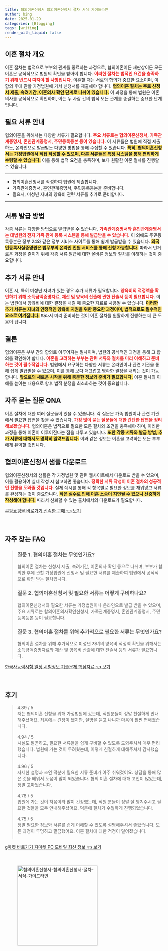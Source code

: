 ```yaml
---
title: 협의이혼신청서 합의이혼신청서 절차 서식 가이드라인
author: bing
date: 2025-01-29
categories: [Blogging]
tags: [writing]
render_with_liquid: false
---
```



<h2 id='이혼 절차 개요'>이혼 절차 개요</h2>

<p>이혼 절차는 법적으로 부부의 관계를 종료하는 과정으로, 협의이혼이든 재판상이든 모든 이혼은 공식적으로 법원의 확인을 받아야 합니다. <b><span style="color: #ee2323;">이러한 절차는 법적인 요건을 충족하기 위해 반드시 따져야 할 사항입니다.</span></b> 이혼할 때는 서로의 합의가 중요한 요소이며, 이 합의 후에 관할 가정법원에 가서 신청서를 제출해야 합니다. <b><span style="background-color: #ffe066;">협의이혼 절차는 주로 신청서 제출, 숙려기간, 이혼의사 확인 단계로 나뉘어 있습니다.</span></b> 이 과정을 통해 법원은 이혼의사를 공식적으로 확인하며, 이는 두 사람 간의 법적 모든 관계를 종결하는 중요한 단계입니다.</p>

<h2 id='필요 서류 안내'>필요 서류 안내</h2>

<p>협의이혼을 위해서는 다양한 서류가 필요합니다. <b><span style="color: #ee2323;">주요 서류로는 협의이혼신청서, 가족관계증명서, 혼인관계증명서, 주민등록등본 등이 있습니다.</span></b> 이 서류들은 법원에 직접 제출하든, 온라인으로 발급받든 다양한 방법을 통해 수집할 수 있습니다. <b><span style="background-color: #ffe066;">특히, 협의이혼신청서는 가정법원에서 직접 작성할 수 있으며, 다른 서류들은 특정 시스템을 통해 편리하게 수령할 수 있습니다.</span></b> 이를 통해 법적 요건을 충족하며, 보다 원활한 이혼 절차를 진행할 수 있습니다.</p>

<hr />

<ul>
    <li>협의이혼신청서를 작성하여 법원에 제출합니다.</li>
    <li>가족관계증명서, 혼인관계증명서, 주민등록등본을 준비합니다.</li>
    <li>필요시, 미성년 자녀의 양육비 관련 서류를 추가로 준비합니다.</li>
</ul>

<hr />

<h2 id='서류 발급 방법'>서류 발급 방법</h2>

<p>각종 서류는 다양한 방법으로 발급받을 수 있습니다. <b><span style="color: #ee2323;">가족관계증명서와 혼인관계증명서는 대법원의 전자 가족 관계 등록 시스템을 통해 발급받을 수 있습니다.</span></b> 이 외에도 주민등록등본은 정부 24와 같은 정부 서비스 사이트를 통해 쉽게 발급받을 수 있습니다. <b><span style="background-color: #ffe066;">외국인등록사실증명원은 법무부의 온라인 민원 서비스를 통해 신청 가능합니다.</span></b> 따라서 번거로운 과정을 줄이기 위해 각종 서류 발급에 대한 올바른 정보와 절차를 이해하는 것이 중요합니다.</p>

<h2 id='추가 서류 안내'>추가 서류 안내</h2>

<p>이혼 시, 특히 미성년 자녀가 있는 경우 추가 서류가 필요합니다. <b><span style="color: #ee2323;">양육비의 적정액을 확인하기 위해 소득금액증명자료, 재산 및 양육비 산출에 관한 진술서 등이 필요합니다.</span></b> 이는 법원에서 양육비에 대한 결정을 내릴 때 중요한 자료로 사용될 수 있습니다. <b><span style="background-color: #ffe066;">이러한 추가 서류는 자녀의 안정적인 양육비 지원을 위한 중요한 과정이며, 법적으로도 필수적인 요소로 여겨집니다.</span></b> 따라서 미리 준비하는 것이 이혼 절차를 원활하게 진행하는 데 큰 도움이 됩니다.</p>

<h2 id='결론'>결론</h2>

<p>협의이혼은 부부 간의 합의로 이루어지는 절차이며, 법원의 공식적인 과정을 통해 그 합의를 확인해야 합니다. <b><span style="color: #ee2323;">이혼을 고려하는 부부는 관련 서류와 절차를 미리 이해하고 준비하는 것이 필수적입니다.</span></b> 법원에서 요구하는 다양한 서류는 온라인이나 관련 기관을 통해 쉽게 발급받을 수 있으며, 이를 통해 보다 매끄럽고 명확한 결정을 내리는 것이 가능합니다. <b><span style="background-color: #ffe066;">앞으로의 새로운 시작을 위해 충분한 정보와 준비가 필요합니다.</span></b> 이혼 절차의 이해를 높이는 내용으로 향후 법적 분쟁을 최소화하는 것이 중요합니다.</p>

<h2 id='자주 묻는 질문 QNA'>자주 묻는 질문 QNA</h2>

<p>이혼 절차에 대한 여러 질문들이 있을 수 있습니다. 각 질문은 가족 법원이나 관련 기관에서 필요한 답변을 찾을 수 있습니다. <b><span style="color: #ee2323;">가장 많이 묻는 질문들에 대한 간단한 답변을 정리해보겠습니다.</span></b> 협의이혼은 법적으로 필요한 모든 절차와 조건을 충족해야 하며, 이러한 과정을 통해 이혼이 이루어진다는 점을 다루고 있습니다. <b><span style="background-color: #ffe066;">또한 각종 서류와 발급 방법, 추가 서류에 대해서도 명확히 알려드립니다.</span></b> 이와 같은 정보는 이혼을 고려하는 모든 부부에게 유익할 것입니다.</p>

<h2 id='협의이혼신청서 샘플 다운로드'>협의이혼신청서 샘플 다운로드</h2>

<p>협의이혼신청서의 샘플은 각 가정법원 및 관련 웹사이트에서 다운로드 받을 수 있으며, 이를 활용하여 실제 작성 시 참고하면 좋습니다. <b><span style="color: #ee2323;">정확한 서류 작성이 이혼 절차의 성공적인 진행을 도와줄 것입니다.</span></b> 실제 예시를 통해 각 항목별로 필요한 정보를 채워넣고 서류를 완성하는 것이 중요합니다. <b><span style="background-color: #ffe066;">작은 실수로 인해 이혼 소송이 지연될 수 있으니 신중하게 작성해야 합니다.</span></b> 따라서 신뢰할 수 있는 출처에서의 다운로드가 필요합니다.</p>


<p><a class="click-button" title="쿠팡쇼핑몰 바로가기 신속한 구매" href="https://yellowplanner.github.io/posts/%EC%BF%A0%ED%8C%A1%EC%87%BC%ED%95%91%EB%AA%B0-%EB%B0%94%EB%A1%9C%EA%B0%80%EA%B8%B0-%EC%8B%A0%EC%86%8D%ED%95%9C-%EA%B5%AC%EB%A7%A4/" rel="dofollow">쿠팡쇼핑몰 바로가기 신속한 구매 👈 보기</a></p><br>
<h2 id='자주_찾는_FAQ'>자주 찾는 FAQ</h2>
<div itemscope="" itemtype="https://schema.org/FAQPage"> 
<blockquote> 
<div itemscope="" itemprop="mainEntity" itemtype="https://schema.org/Question"> 
<h3 itemprop="name">질문 1. 협의이혼 절차는 무엇인가요?</h3> 
<div itemscope="" itemprop="acceptedAnswer" itemtype="https://schema.org/Answer"> 
<span itemprop="text"> 
<p>협의이혼 절차는 신청서 제출, 숙려기간, 이혼의사 확인 등으로 나뉘며, 부부가 합의한 후에 관할 가정법원에 신청서 및 필요한 서류를 제출하여 법원에서 공식적으로 확인 받는 절차입니다.</p> 
</span> 
</div> 
</div> 
<div itemscope="" itemprop="mainEntity" itemtype="https://schema.org/Question"> 
<h3 itemprop="name">질문 2. 협의이혼신청서 및 필요한 서류는 어떻게 구비하나요?</h3> 
<div itemscope="" itemprop="acceptedAnswer" itemtype="https://schema.org/Answer"> 
<span itemprop="text"> 
<p>협의이혼신청서와 필요한 서류는 가정법원이나 온라인으로 발급 받을 수 있으며, 주요 서류로는 합의이혼의사확인신청서, 가족관계증명서, 혼인관계증명서, 주민등록등본 등이 필요합니다.</p> 
</span> 
</div> 
</div> 
<div itemscope="" itemprop="mainEntity" itemtype="https://schema.org/Question"> 
<h3 itemprop="name">질문 3. 협의이혼 절차를 위해 추가적으로 필요한 서류는 무엇인가요?</h3> 
<div itemscope="" itemprop="acceptedAnswer" itemtype="https://schema.org/Answer"> 
<span itemprop="text"> 
<p>협의이혼 절차를 위해 추가적으로 미성년 자녀의 양육비 적정액 확인을 위해서는 소득금액증명자료와 재산 및 양육비 산출에 대한 진술서 등의 서류가 필요합니다.</p> 
</span> 
</div> 
</div> 
</blockquote> 
</div>
<p><a class="click-button" title="한국사능력시험 일정 시험정보 기출문제 핵심자료" href="https://yellowplanner.github.io/posts/%ED%95%9C%EA%B5%AD%EC%82%AC%EB%8A%A5%EB%A0%A5%EC%8B%9C%ED%97%98-%EC%9D%BC%EC%A0%95-%EC%8B%9C%ED%97%98%EC%A0%95%EB%B3%B4-%EA%B8%B0%EC%B6%9C%EB%AC%B8%EC%A0%9C-%ED%95%B5%EC%8B%AC%EC%9E%90%EB%A3%8C/" rel="dofollow">한국사능력시험 일정 시험정보 기출문제 핵심자료 👈 보기</a></p><br>
<h2 id='후기'>후기</h2>
<div itemscope itemtype="https://schema.org/Product">
  <blockquote>
  <div itemprop="review" itemscope itemtype="https://schema.org/Review">
      <div itemprop="reviewRating" itemscope itemtype="https://schema.org/Rating"> <span itemprop="ratingValue">4.89</span> / <span itemprop="bestRating">5</span> </div>
      <span itemprop="reviewBody">저는 협의이혼 신청을 위해 가정법원에 갔는데, 직원분들이 정말 친절하게 안내해주셨어요. 처음에는 긴장이 됐지만, 설명을 듣고 나니까 마음이 훨씬 편해졌습니다.</span>
  </div>
  <br>
  <div itemprop="review" itemscope itemtype="https://schema.org/Review">
      <div itemprop="reviewRating" itemscope itemtype="https://schema.org/Rating"> <span itemprop="ratingValue">4.94</span> / <span itemprop="bestRating">5</span> </div>
      <span itemprop="reviewBody">시설도 깔끔하고, 필요한 서류들을 쉽게 구비할 수 있도록 도와주셔서 매우 편리했습니다. 법원에 가는 것이 두려웠는데, 이렇게 친절하게 대해주셔서 감사했습니다.</span>
  </div>
  <br>
  <div itemprop="review" itemscope itemtype="https://schema.org/Review">
      <div itemprop="reviewRating" itemscope itemtype="https://schema.org/Rating"> <span itemprop="ratingValue">4.96</span> / <span itemprop="bestRating">5</span> </div>
      <span itemprop="reviewBody">자세한 설명과 조언 덕분에 필요한 서류 준비가 아주 쉬워졌어요. 상담을 통해 많은 것을 배워서 도움이 많이 되었습니다. 협의 이혼 절차에 대해 고민이 많았는데, 정말 고마웠습니다.</span>
  </div>
  <br>
  <div itemprop="review" itemscope itemtype="https://schema.org/Review">
      <div itemprop="reviewRating" itemscope itemtype="https://schema.org/Rating"> <span itemprop="ratingValue">4.78</span> / <span itemprop="bestRating">5</span> </div>
      <span itemprop="reviewBody">법원에 가는 것이 처음이라 많이 긴장했는데, 직원 분들이 정말 잘 챙겨주시고 필요한 것들을 모두 안내해주셨어요. 덕분에 절차가 수월하게 진행되었습니다.</span>
  </div>
  <br>
  <div itemprop="review" itemscope itemtype="https://schema.org/Review">
      <div itemprop="reviewRating" itemscope itemtype="https://schema.org/Rating"> <span itemprop="ratingValue">4.75</span> / <span itemprop="bestRating">5</span> </div>
      <span itemprop="reviewBody">정말 필요한 정보와 서류를 쉽게 이해할 수 있도록 설명해주셔서 좋았습니다. 모든 과정이 투명하고 깔끔했어요. 이혼 절차에 대한 걱정이 덜어졌습니다.</span>
  </div>
  <br>
  </blockquote>
</div>
<p><a class="click-button" title="g마켓 바로가기 지마켓 PC 모바일 최신 정보" href="https://yellowplanner.github.io/posts/g%EB%A7%88%EC%BC%93-%EB%B0%94%EB%A1%9C%EA%B0%80%EA%B8%B0-%EC%A7%80%EB%A7%88%EC%BC%93-PC-%EB%AA%A8%EB%B0%94%EC%9D%BC-%EC%B5%9C%EC%8B%A0-%EC%A0%95%EB%B3%B4/" rel="dofollow">g마켓 바로가기 지마켓 PC 모바일 최신 정보 👈 보기</a></p><br>
<figure class="image"><img src="https://yellowplanner.github.io/assets/img/thumbnail/협의이혼신청서-합의이혼신청서-절차-서식-가이드라인.webp" alt="협의이혼신청서-합의이혼신청서-절차-서식-가이드라인" width="256" height="256"></figure>